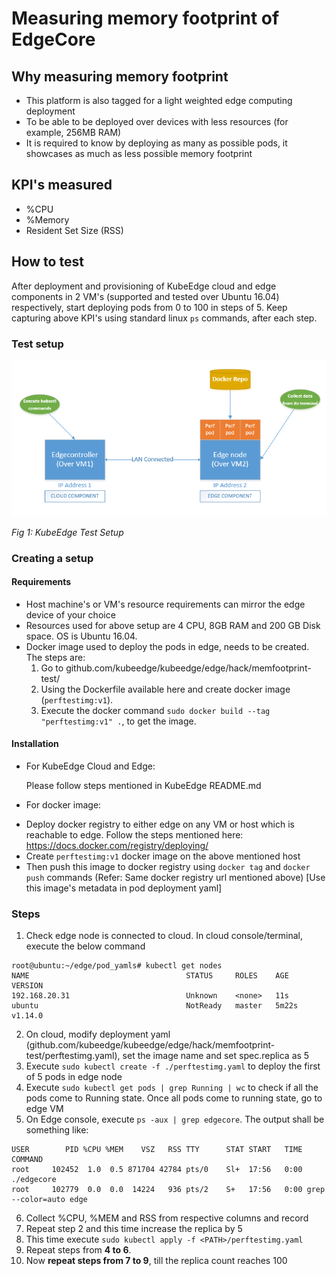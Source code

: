 # Measuring memory footprint of EdgeCore

## Why measuring memory footprint

- This platform is also tagged for a light weighted edge computing deployment
- To be able to be deployed over devices with less resources (for example, 256MB RAM)
- It is required to know by deploying as many as possible pods, it showcases as much as less possible memory footprint

## KPI's measured

- %CPU
- %Memory
- Resident Set Size (RSS)

## How to test

After deployment and provisioning of KubeEdge cloud and edge components in 2 VM's (supported and tested over Ubuntu 16.04) respectively, start deploying pods from 0 to 100 in steps of 5. Keep capturing above KPI's using standard linux `ps` commands, after each step.

### Test setup

![KubeEdge Test Setup](../../docs/images/memfootprint-img/perftestsetup_diagram.PNG)  

*Fig 1: KubeEdge Test Setup*

### Creating a setup

#### Requirements

- Host machine's or VM's resource requirements can mirror the edge device of your choice
- Resources used for above setup are 4 CPU, 8GB RAM and 200 GB Disk space. OS is Ubuntu 16.04.
- Docker image used to deploy the pods in edge, needs to be created. The steps are:
    1. Go to github.com/kubeedge/kubeedge/edge/hack/memfootprint-test/
    2. Using the Dockerfile available here and create docker image (`perftestimg:v1`).
    3. Execute the docker command `sudo docker build --tag "perftestimg:v1" .`, to get the image.

#### Installation

* For KubeEdge Cloud and Edge:

    Please follow steps mentioned in KubeEdge README.md

* For docker image:

- Deploy docker registry to either edge on any VM or host which is reachable to edge. Follow the steps mentioned here: https://docs.docker.com/registry/deploying/
- Create `perftestimg:v1` docker image on the above mentioned host
- Then push this image to docker registry using `docker tag` and `docker push` commands (Refer: Same docker registry url mentioned above)
  [Use this image's metadata in pod deployment yaml]

### Steps

1. Check edge node is connected to cloud. In cloud console/terminal, execute the below command

```
root@ubuntu:~/edge/pod_yamls# kubectl get nodes
NAME                                   STATUS     ROLES    AGE     VERSION
192.168.20.31                          Unknown    <none>   11s
ubuntu                                 NotReady   master   5m22s   v1.14.0
```

2. On cloud, modify deployment yaml (github.com/kubeedge/kubeedge/edge/hack/memfootprint-test/perftestimg.yaml), set the image name and set spec.replica as 5
3. Execute `sudo kubectl create -f ./perftestimg.yaml` to deploy the first of 5 pods in edge node
4. Execute `sudo kubectl get pods | grep Running | wc` to check if all the pods come to Running state. Once all pods come to running state, go to edge VM
5. On Edge console, execute `ps -aux | grep edgecore`. The output shall be something like:

```
USER        PID %CPU %MEM    VSZ   RSS TTY      STAT START   TIME COMMAND
root     102452  1.0  0.5 871704 42784 pts/0    Sl+  17:56   0:00 ./edgecore
root     102779  0.0  0.0  14224   936 pts/2    S+   17:56   0:00 grep --color=auto edge
```

6. Collect %CPU, %MEM and RSS from respective columns and record
7. Repeat step 2 and this time increase the replica by 5
8. This time execute `sudo kubectl apply -f <PATH>/perftestimg.yaml`
9. Repeat steps from **4 to 6**.
10. Now **repeat steps from 7 to 9**, till the replica count reaches 100